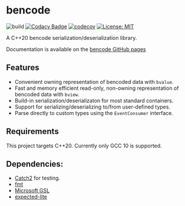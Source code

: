 # bencode

![build](https://github.com/fbdtemme/bencode/workflows/build/badge.svg?branch=master)
[![Codacy Badge](https://api.codacy.com/project/badge/Grade/5cc3eec94d8a486dab62afeab5130def)](https://app.codacy.com/manual/floriandetemmerman/bencode?utm_source=github.com&utm_medium=referral&utm_content=fbdtemme/bencode&utm_campaign=Badge_Grade_Dashboard)
[![codecov](https://codecov.io/gh/fbdtemme/bencode/branch/master/graph/badge.svg)](https://codecov.io/gh/fbdtemme/bencode)
[![License: MIT](https://img.shields.io/badge/License-MIT-yellow.svg)](https://opensource.org/licenses/MIT)

A C++20 bencode serialization/deserialization library.

 Documentation is available on the [bencode GitHub pages](https://fbdtemme.github.io/bencode/)

## Features

*  Convenient owning representation of bencoded data with `bvalue`.
*  Fast and memory efficient read-only, non-owning representation of bencoded data with `bview`.
*  Build-in serialization/deserializaton for most standard containers.
*  Support for serializing/deserializing to/from user-defined types. 
*  Parse directly to custom types using the `EventConsumer` interface.

## Requirements

This project targets C++20. 
Currently only GCC 10 is supported.

## Dependencies:

* [Catch2](https://github.com/catchorg/Catch2) for testing.
* [fmt](https://github.com/fmtlib/fmt)
* [Microsoft GSL](https://github.com/microsoft/GSL)
* [expected-lite](https://github.com/martinmoene/expected-lite)
